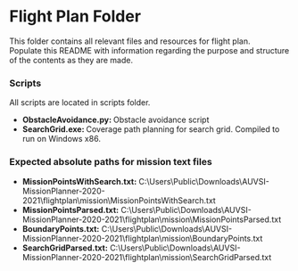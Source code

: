<h1>Flight Plan Folder</h1>
<p>
  This folder contains all relevant files and resources for flight plan.<br>
  Populate this README with information regarding the purpose and structure of the contents as they are made.
</p>
<h3>Scripts</h3>
<p>
  All scripts are located in scripts folder.
  <ul>
    <li><strong>ObstacleAvoidance.py: </strong>Obstacle avoidance script</li>
    <li><strong>SearchGrid.exe: </strong>Coverage path planning for search grid. Compiled to run on Windows x86.</li>
  </ul>
</p>
<h3>Expected absolute paths for mission text files</h3>
<ul>
  <li><strong>MissionPointsWithSearch.txt:</strong> C:\Users\Public\Downloads\AUVSI-MissionPlanner-2020-2021\flightplan\mission\MissionPointsWithSearch.txt</li>
  <li><strong>MissionPointsParsed.txt:</strong> C:\Users\Public\Downloads\AUVSI-MissionPlanner-2020-2021\flightplan\mission\MissionPointsParsed.txt</li>
  <li><strong>BoundaryPoints.txt:</strong> C:\Users\Public\Downloads\AUVSI-MissionPlanner-2020-2021\flightplan\mission\BoundaryPoints.txt</li>
  <li><strong>SearchGridParsed.txt:</strong> C:\Users\Public\Downloads\AUVSI-MissionPlanner-2020-2021\flightplan\mission\SearchGridParsed.txt</li>
</ul>
